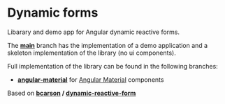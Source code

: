# Dynamic forms

Libarary and demo app for Angular dynamic reactive forms.

The **[main](https://github.com/gvlachos/dynamic-form/tree/main)** branch has the implementation of a demo application and a skeleton implementation of the library (no ui components).

Full implementation of the library can be found in the following branches:

- **[angular-material](https://github.com/gvlachos/dynamic-form/tree/angular-material)** for [Angular Material](https://material.angular.io/) components

Based on **[bcarson](https://github.com/bcarson) / [dynamic-reactive-form](https://github.com/bcarson/dynamic-reactive-form)**
